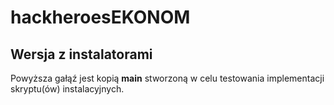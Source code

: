 # hackheroesEKONOM
## Wersja z instalatorami

Powyższa gałąź jest kopią **main** stworzoną w celu testowania implementacji skryptu(ów) instalacyjnych.
